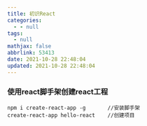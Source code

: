 ```yaml
---
title: 初识React
categories:
  - - null
tags:
  - null
mathjax: false
abbrlink: 53413
date: 2021-10-28 22:48:04
updated: 2021-10-28 22:48:04
---
```




<!-- more -->

### 使用react脚手架创建react工程

```
npm i create-react-app -g       //安装脚手架
create-react-app hello-react    //创建项目
```

